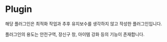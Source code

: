 # Plugin
해당 플러그인은 최적화 작업과 추후 유지보수를 생각하지 않고 작성한 플러그인입니다.

플러그인의 용도는 안전구역, 장신구 창, 아이템 강화 등의 기능이 존재합니다.
